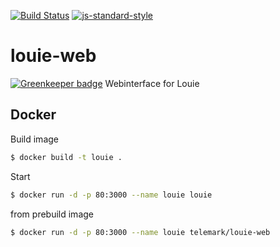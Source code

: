 [![Build Status](https://travis-ci.org/telemark/louie-web.svg?branch=master)](https://travis-ci.org/telemark/louie-web)
[![js-standard-style](https://img.shields.io/badge/code%20style-standard-brightgreen.svg?style=flat)](https://github.com/feross/standard)
# louie-web

[![Greenkeeper badge](https://badges.greenkeeper.io/telemark/louie-web.svg)](https://greenkeeper.io/)
Webinterface for Louie

## Docker

Build image

```sh
$ docker build -t louie .
```

Start

```sh
$ docker run -d -p 80:3000 --name louie louie
```

from prebuild image
```sh
$ docker run -d -p 80:3000 --name louie telemark/louie-web
```